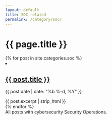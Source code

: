 ```yaml
---
layout: default
title: SOC related
permalink: /category/soc/
---
```

<h1>{{ page.title }}</h1>
<div class="post-list">
  {% for post in site.categories.soc %}
    <li>
      <h2 class="post-title"><a href="{{ post.url | relative_url }}">{{ post.title }}</a></h2>
      <p class="post-meta">{{ post.date | date: "%b %-d, %Y" }}</p>
      {{ post.excerpt | strip_html }}
    </li>
  {% endfor %}
</div>
All posts with cybersecurity Security Operations.
